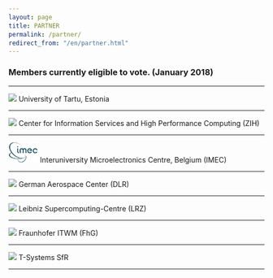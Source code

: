 ```yaml
---
layout: page
title: PARTNER
permalink: /partner/
redirect_from: "/en/partner.html"
---
```


### Members currently eligible to vote. (January 2018)

---

<img src="http://www.ut.ee/logod/TY%20%C3%BCldlogod/Ringlogo/T%C3%9C_logod_17122015_ring_sinine.png" height="40" />
University of Tartu, Estonia

---

<img src="https://upload.wikimedia.org/wikipedia/commons/b/b1/Zentrum_f%C3%BCr_Informationsdienste_und_Hochleistungsrechnen_%28ZIH%29.png" height="40" />  
Center for Information Services and High Performance Computing (ZIH)  

---

<img src="https://raw.githubusercontent.com/GASPI-Forum/GASPI-Forum.github.io/master/images/large.jpg" height="40" />  
Interuniversity Microelectronics Centre, Belgium (IMEC)

---

<img src="http://www.dlr.de/dlr/en/portaldata/1/img/general/footer-text-logo-en.png" height="40" />  
German Aerospace Center (DLR)

---

<img src="https://www.lrz.de/bilder/logos/lrz-logos/lrz_logo_2014_s.png" height="40" />  
Leibniz Supercomputing-Centre (LRZ)

---

<img src="https://www.itwm.fraunhofer.de/content/dam/itwm/itwm.svg" height="40" />  
Fraunhofer ITWM (FhG)

---

<img src="https://upload.wikimedia.org/wikipedia/commons/thumb/0/0a/T-SYSTEMS-LOGO2013.svg/295px-T-SYSTEMS-LOGO2013.svg.png" height="40" />  
T-Systems SfR

---




